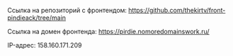 Ссылка на репозиторий с фронтендом: https://github.com/thekirtv/front-pindieack/tree/main

Ссылка на домен фронтенда: https://pirdie.nomoredomainswork.ru/

IP-адрес: 158.160.171.209 
